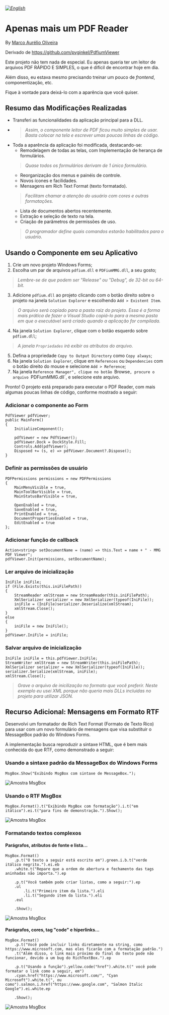 ###### [<img src="flag-us.png" alt="English">](readme.md)
# Apenas mais um PDF Reader

By [Marco Aurélio Oliveira](https://maurelio.com.br)

Derivado de https://github.com/pvginkel/PdfiumViewer

Este projeto não tem nada de especial. Eu apenas queria ter um leitor de arquivos PDF RÁPIDO E SIMPLES, o que é difícil de encontrar hoje em dia.

Além disso, eu estava mesmo precisando treinar um pouco de *frontend*, componentização, etc.

Fique à vontade para deixá-lo com a aparência que você quiser.

## Resumo das Modificações Realizadas
- Transferi as funcionalidades da aplicação principal para a DLL.
- >*Assim, o componente leitor de PDF ficou muito simples de usar. Basta colocar na tela e escrever umas poucas linhas de código.* 
- Toda a aparência da aplicação foi modificada, destacando-se:
  - Remodelagem de todas as telas, com Implementação de herança de formulários.
  >*Quase todos os formulários derivam de 1 único formulário.*
  - Reorganização dos menus e painéis de controle.
  - Novos ícones e facilidades.
  - Mensagens em Rich Text Format (texto formatado).
  >*Facilitam chamar a atenção do usuário com cores e outras formatações.*
  - Lista de documentos abertos recentemente.
  - Extração e seleção de texto na tela.
  - Criação de parâmetros de permissões de uso.
  >*O programador define quais comandos estarão habilitados para o usuário.*

## Usando o Componente em seu Aplicativo
1. Crie um novo projeto Windows Forms;
2. Escolha um par de arquivos `pdfium.dll` e `PDFiumMMG.dll`, a seu gosto;
>*Lembre-se de que podem ser "Release" ou "Debug", de 32-bit ou 64-bit.*
3. Adicione `pdfium.dll` ao projeto clicando com o botão direito sobre o projeto na janela `Solution Explorer` e escolhendo `Add > Existent Item`.
>*O arquivo será copiado para a pasta raiz do projeto. Essa é a forma mais prática de fazer o Visual Studio copiá-lo para a mesma pasta em que o executável será criado quando a aplicação for compilada.*
4. Na janela `Solution Explorer`, clique com o botão esquerdo sobre `pdfium.dll`;
>*A janela `Propriedades` irá exibir os atributos do arquivo.*
5. Defina a propriedade `Copy to Output Directory` como `Copy always`;
6. Na janela `Solution Explorer`, clique em `References` ou `Dependencies` com o botão direito do mouse e selecione `Add > Reference`;
7. Na janela `Reference Manager", clique no botão `Browse`, procure o arquivo `PDFiumMMG.dll`, e selecione este arquivo.

Pronto! O projeto está preparado para executar o PDF Reader, com mais algumas poucas linhas de código, conforme mostrado a seguir:
### Adicionar o componente ao Form
```
PdfViewer pdfViewer;
public MainForm()
{
    InitializeComponent();

    pdfViewer = new PdfViewer();
    pdfViewer.Dock = DockStyle.Fill;
    Controls.Add(pdfViewer);
    Disposed += (s, e) => pdfViewer.Document?.Dispose();
}
```
### Definir as permissões de usuário
```
PDFPermissions permissions = new PDFPermissions
{
    MainMenuVisible = true,
    MainToolBarVisible = true,
    MainStatusBarVisible = true,

    OpenEnabled = true,
    SaveEnabled = true,
    PrintEnabled = true,
    DocumentPropertiesEnabled = true,
    EditEnabled = true
};
```
### Adicionar função de callback
```
Action<string> setDocumentName = (name) => this.Text = name + " - MMG PDF Viewer";
pdfViewer.Init(permissions, setDocumentName);
```
### Ler arquivo de inicialização
```
IniFile iniFile;
if (File.Exists(this.iniFilePath))
{
    StreamReader xmlStream = new StreamReader(this.iniFilePath);
    XmlSerializer serializer = new XmlSerializer(typeof(IniFile));
    iniFile = (IniFile)serializer.Deserialize(xmlStream);
    xmlStream.Close();
}
else
{
    iniFile = new IniFile();
}
pdfViewer.IniFile = iniFile;
```
### Salvar arquivo de inicialização
```
IniFile iniFile = this.pdfViewer.IniFile;
StreamWriter xmlStream = new StreamWriter(this.iniFilePath);
XmlSerializer serializer = new XmlSerializer(typeof(IniFile));
serializer.Serialize(xmlStream, iniFile);
xmlStream.Close();
```
>*Grave o arquivo de inicilização no formato que você preferir. Neste exemplo eu usei XML porque não queria mais DLLs incluídas no projeto para utilizar JSON.*

## Recurso Adicional: Mensagens em Formato RTF
Desenvolvi um formatador de Rich Text Format (Formato de Texto Rico) para usar com um novo formulário de mensagens que visa substituir o MessageBox padrão do Windows Forms.

A implementação busca reproduzir a sintaxe HTML, que é bem mais conhecida do que RTF, como demonstrado a seguir:

### Usando a sintaxe padrão da MessageBox do Windows Forms
```
MsgBox.Show("Exibindo MsgBox com sintaxe de MessageBox.");
```
![Amostra MsgBox](/imgs/msgbox-01.png "MsgBox com sintaxe de MessageBox")

### Usando o RTF MsgBox
```
MsgBox.Format().t("Exibindo MsgBox com formatação").i.t("em itálico").ei.t("para fins de demonstração.").Show();
```
![Amostra MsgBox](/imgs/msgbox-02.png "MsgBox com formatação RTF")

### Formatando textos complexos
#### Parágrafos, atributos de fonte e lista...
```
MsgBox.Format()
    .p.t("O texto a seguir está escrito em").green.i.b.t("verde itálico negrito.").ei.eb
    .white.t("Repare que a ordem de abertura e fechamento das tags aninhadas não importa.").ep

    .p.t("Você também pode criar listas, como a seguir:").ep
    .ul
        .li.t("Primeiro item da lista.").eli
        .li.t("Segundo item da lista.").eli
    .eul

    .Show();
```
![Amostra MsgBox](/imgs/msgbox-03.png "Parágrafos, cores e lista")

#### Parágrafos, cores, tag "code" e hiperlinks...
```
MsgBox.Format()
    .p.t("Você pode incluir links diretamente na string, como https://www.microsoft.com, mas eles ficarão com a formatação padrão.")
    .t("Além disso, o link mais próximo do final do texto pode não funcionar, devido a um bug do RichTextBox.").ep

    .p.t("Usando a função").yellow.code("href").white.t(" você pode formatar o link como a seguir, em")
    .cyan.href("https://www.microsoft.com/", "Cyan Microsoft").white.t(", ou como").salmon.i.href("https://www.google.com", "Salmon Italic Google").ei.white.ep

    .Show();
```
![Amostra MsgBox](/imgs/msgbox-04.png "Parágrafos, cores e hiperlinks")
